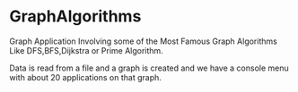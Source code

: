 # GraphAlgorithms

Graph Application Involving some of the Most Famous Graph Algorithms Like DFS,BFS,Dijkstra or Prime Algorithm.

Data is read from a file and a graph is created and we have a console menu with about 20 applications on that graph.
